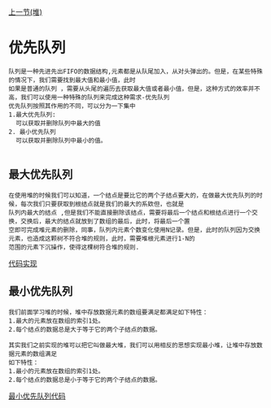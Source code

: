 [上一节(堆)](./HEAD.MD)
# 优先队列
```text
队列是一种先进先出FIFO的数据结构,元素都是从队尾加入，从对头弹出的。但是，在某些特殊的情况下，我们需要找到最大值和最小值，此时
如果是普通的队列 ，需要从头尾的遍历去获取最大值或者最小值，但是，这种方式的效率并不高，我们可以使用一种特殊的队列来完成这种需求-优先队列
优先队列按照其作用的不同，可以分为一下集中
1.最大优先队列:
  可以获取并删除队列中最大的值
2. 最小优先队列
  可以获取并删除队列中最小的值。 


```
## 最大优先队列
```text
在使用堆的时候我们可以知道，一个结点是要比它的两个子结点要大的，在做最大优先队列的时候，每次我们只要获取到根结点就是我们的最大的系欸但，也就是
队列内最大的结点 ,但是我们不能直接删除该结点，需要将最后一个结点和根结点进行一个交换，交换后，最大的结点就放到了数组的最后，此时，将最后一个置
空即可完成堆元素的删除，同事，队列内元素个数变化使用N记录。但是，此时的队列因为交换元素，也造成这颗树不符合堆的规则，此时，需要堆根元素进行1-N的
范围的元素下沉操作，使得这棵树符合堆的规则. 
```
[代码实现](./src\main\java\com\itdom\priorityqueue\MaxPriorityQueue.java)


## 最小优先队列
```text
我们前面学习堆的时候，堆中存放数据元素的数组要满足都满足如下特性：
1.最大的元素放在数组的索引1处。
2.每个结点的数据总是大于等于它的两个子结点的数据。

其实我们之前实现的堆可以把它叫做最大堆，我们可以用相反的思想实现最小堆，让堆中存放数据元素的数组满足
如下特性：
1.最小的元素放在数组的索引1处。
2.每个结点的数据总是小于等于它的两个子结点的数据。
```
[最小优先队列代码](./src\main\java\com\itdom\priorityqueue\MinPriorityQueue.java)





